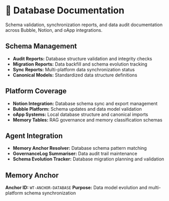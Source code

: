 # 💾 Database Documentation

Schema validation, synchronization reports, and data audit documentation across Bubble, Notion, and oApp integrations.

## Schema Management
- **Audit Reports:** Database structure validation and integrity checks
- **Migration Reports:** Data backfill and schema evolution tracking
- **Sync Reports:** Multi-platform data synchronization status
- **Canonical Models:** Standardized data structure definitions

## Platform Coverage
- **Notion Integration:** Database schema sync and export management
- **Bubble Platform:** Schema updates and data model validation
- **oApp Systems:** Local database structure and canonical imports
- **Memory Tables:** RAG governance and memory classification schemas

## Agent Integration
- **Memory Anchor Resolver:** Database schema pattern matching
- **GovernanceLog Summariser:** Data audit trail maintenance
- **Schema Evolution Tracker:** Database migration planning and validation

## Memory Anchor
**Anchor ID:** `WT-ANCHOR-DATABASE`
**Purpose:** Data model evolution and multi-platform schema synchronization